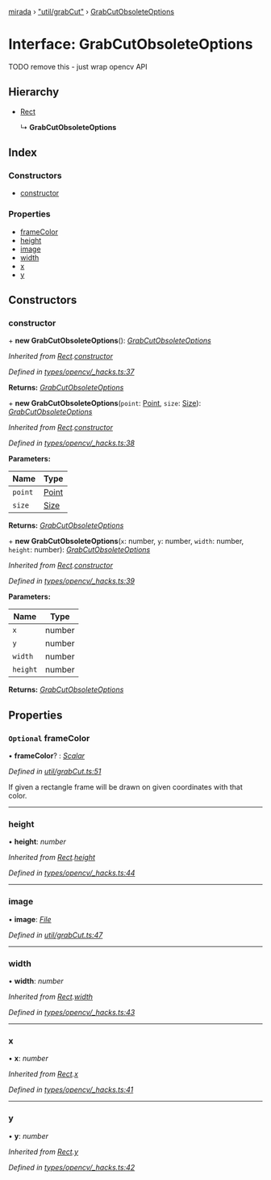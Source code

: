 [mirada](../README.md) › ["util/grabCut"](../modules/_util_grabcut_.md) › [GrabCutObsoleteOptions](_util_grabcut_.grabcutobsoleteoptions.md)

# Interface: GrabCutObsoleteOptions


TODO remove this - just wrap opencv API

## Hierarchy

* [Rect](../classes/_types_opencv__hacks_.rect.md)

  ↳ **GrabCutObsoleteOptions**

## Index

### Constructors

* [constructor](_util_grabcut_.grabcutobsoleteoptions.md#constructor)

### Properties

* [frameColor](_util_grabcut_.grabcutobsoleteoptions.md#optional-framecolor)
* [height](_util_grabcut_.grabcutobsoleteoptions.md#height)
* [image](_util_grabcut_.grabcutobsoleteoptions.md#image)
* [width](_util_grabcut_.grabcutobsoleteoptions.md#width)
* [x](_util_grabcut_.grabcutobsoleteoptions.md#x)
* [y](_util_grabcut_.grabcutobsoleteoptions.md#y)

## Constructors

###  constructor

\+ **new GrabCutObsoleteOptions**(): *[GrabCutObsoleteOptions](_util_grabcut_.grabcutobsoleteoptions.md)*

*Inherited from [Rect](../classes/_types_opencv__hacks_.rect.md).[constructor](../classes/_types_opencv__hacks_.rect.md#constructor)*

*Defined in [types/opencv/_hacks.ts:37](https://github.com/cancerberoSgx/mirada/blob/e7b5ae6/mirada/src/types/opencv/_hacks.ts#L37)*

**Returns:** *[GrabCutObsoleteOptions](_util_grabcut_.grabcutobsoleteoptions.md)*

\+ **new GrabCutObsoleteOptions**(`point`: [Point](../classes/_types_opencv__hacks_.point.md), `size`: [Size](../classes/_types_opencv__hacks_.size.md)): *[GrabCutObsoleteOptions](_util_grabcut_.grabcutobsoleteoptions.md)*

*Inherited from [Rect](../classes/_types_opencv__hacks_.rect.md).[constructor](../classes/_types_opencv__hacks_.rect.md#constructor)*

*Defined in [types/opencv/_hacks.ts:38](https://github.com/cancerberoSgx/mirada/blob/e7b5ae6/mirada/src/types/opencv/_hacks.ts#L38)*

**Parameters:**

Name | Type |
------ | ------ |
`point` | [Point](../classes/_types_opencv__hacks_.point.md) |
`size` | [Size](../classes/_types_opencv__hacks_.size.md) |

**Returns:** *[GrabCutObsoleteOptions](_util_grabcut_.grabcutobsoleteoptions.md)*

\+ **new GrabCutObsoleteOptions**(`x`: number, `y`: number, `width`: number, `height`: number): *[GrabCutObsoleteOptions](_util_grabcut_.grabcutobsoleteoptions.md)*

*Inherited from [Rect](../classes/_types_opencv__hacks_.rect.md).[constructor](../classes/_types_opencv__hacks_.rect.md#constructor)*

*Defined in [types/opencv/_hacks.ts:39](https://github.com/cancerberoSgx/mirada/blob/e7b5ae6/mirada/src/types/opencv/_hacks.ts#L39)*

**Parameters:**

Name | Type |
------ | ------ |
`x` | number |
`y` | number |
`width` | number |
`height` | number |

**Returns:** *[GrabCutObsoleteOptions](_util_grabcut_.grabcutobsoleteoptions.md)*

## Properties

### `Optional` frameColor

• **frameColor**? : *[Scalar](../classes/_types_opencv__hacks_.scalar.md)*

*Defined in [util/grabCut.ts:51](https://github.com/cancerberoSgx/mirada/blob/e7b5ae6/mirada/src/util/grabCut.ts#L51)*

If given a rectangle frame will be drawn on given coordinates with that color.

___

###  height

• **height**: *number*

*Inherited from [Rect](../classes/_types_opencv__hacks_.rect.md).[height](../classes/_types_opencv__hacks_.rect.md#height)*

*Defined in [types/opencv/_hacks.ts:44](https://github.com/cancerberoSgx/mirada/blob/e7b5ae6/mirada/src/types/opencv/_hacks.ts#L44)*

___

###  image

• **image**: *[File](../classes/_file_.file.md)*

*Defined in [util/grabCut.ts:47](https://github.com/cancerberoSgx/mirada/blob/e7b5ae6/mirada/src/util/grabCut.ts#L47)*

___

###  width

• **width**: *number*

*Inherited from [Rect](../classes/_types_opencv__hacks_.rect.md).[width](../classes/_types_opencv__hacks_.rect.md#width)*

*Defined in [types/opencv/_hacks.ts:43](https://github.com/cancerberoSgx/mirada/blob/e7b5ae6/mirada/src/types/opencv/_hacks.ts#L43)*

___

###  x

• **x**: *number*

*Inherited from [Rect](../classes/_types_opencv__hacks_.rect.md).[x](../classes/_types_opencv__hacks_.rect.md#x)*

*Defined in [types/opencv/_hacks.ts:41](https://github.com/cancerberoSgx/mirada/blob/e7b5ae6/mirada/src/types/opencv/_hacks.ts#L41)*

___

###  y

• **y**: *number*

*Inherited from [Rect](../classes/_types_opencv__hacks_.rect.md).[y](../classes/_types_opencv__hacks_.rect.md#y)*

*Defined in [types/opencv/_hacks.ts:42](https://github.com/cancerberoSgx/mirada/blob/e7b5ae6/mirada/src/types/opencv/_hacks.ts#L42)*